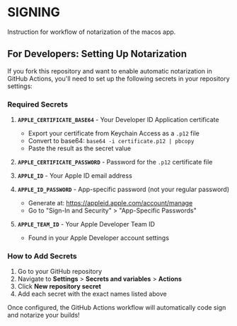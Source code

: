 # SIGNING

Instruction for workflow of notarization of the macos app.

## For Developers: Setting Up Notarization

If you fork this repository and want to enable automatic notarization in GitHub Actions, you'll need to set up the following secrets in your repository settings:

### Required Secrets

1. **`APPLE_CERTIFICATE_BASE64`** - Your Developer ID Application certificate
   - Export your certificate from Keychain Access as a `.p12` file
   - Convert to base64: `base64 -i certificate.p12 | pbcopy`
   - Paste the result as the secret value

2. **`APPLE_CERTIFICATE_PASSWORD`** - Password for the `.p12` certificate file

3. **`APPLE_ID`** - Your Apple ID email address

4. **`APPLE_ID_PASSWORD`** - App-specific password (not your regular password)
   - Generate at: https://appleid.apple.com/account/manage
   - Go to "Sign-In and Security" > "App-Specific Passwords"

5. **`APPLE_TEAM_ID`** - Your Apple Developer Team ID
   - Found in your Apple Developer account settings

### How to Add Secrets

1. Go to your GitHub repository
2. Navigate to **Settings** > **Secrets and variables** > **Actions**
3. Click **New repository secret**
4. Add each secret with the exact names listed above

Once configured, the GitHub Actions workflow will automatically code sign and notarize your builds!